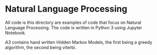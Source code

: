 # Natural Language Processing

All code is this directory are examples of code that focus on Natural Language Processing. The code is written in Python 3 using Jupyter Notebook.

*A3* contains hand written Hidden Markov Models, the first being a greedy algorithm, the second being viterbi.


